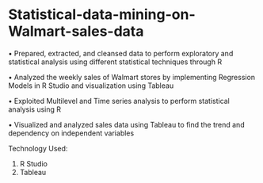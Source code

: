 # Statistical-data-mining-on-Walmart-sales-data

•	Prepared, extracted, and cleansed data to perform exploratory and statistical analysis using different statistical techniques through R

•	Analyzed the weekly sales of Walmart stores by implementing Regression Models in R Studio and visualization using Tableau

•	Exploited Multilevel and Time series analysis to perform statistical analysis using R 

•	Visualized and analyzed sales data using Tableau to find the trend and dependency on independent variables


Technology Used: 

1. R Studio
2. Tableau
